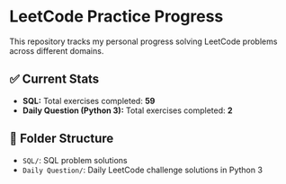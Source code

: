 # LeetCode Practice Progress

This repository tracks my personal progress solving LeetCode problems across different domains.

## ✅ Current Stats

- **SQL:** Total exercises completed: **59**
- **Daily Question (Python 3):** Total exercises completed: **2**

## 📁 Folder Structure

- `SQL/`: SQL problem solutions
- `Daily Question/`: Daily LeetCode challenge solutions in Python 3
